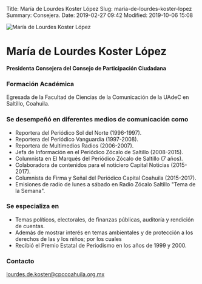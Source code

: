 Title: María de Lourdes Koster López
Slug: maria-de-lourdes-koster-lopez
Summary: Consejera.
Date: 2019-02-27 09:42
Modified: 2019-10-06 15:08


<img class="img-fluid" src="cpc-mlkl-200x200.jpg" alt="María de Lourdes Koster López">

# María de Lourdes Koster López

**Presidenta Consejera del Consejo de Participación Ciudadana**

### Formación Académica

Egresada de la Facultad de Ciencias de la Comunicación de la UAdeC en Saltillo, Coahuila.

### Se desempeñó en diferentes medios de comunicación como

* Reportera del Periódico Sol del Norte (1996-1997).
* Reportera del Periódico  Vanguardia (1997-2008).
* Reportera de Multimedios Radios (2006-2007).
* Jefa de Información en el Periódico Zócalo de Saltillo (2008-2015).
* Columnista en El Marqués del Periódico Zócalo de Saltillo (7 años).
* Colaboradora de contenidos para el noticiero Capital Noticias (2015-2017).
* Columnista de Firma y Señal del Periódico Capital Coahuila (2015-2017).
* Emisiones de radio de lunes a sábado en Radio Zócalo Saltillo "Tema de la Semana".

### Se especializa en

* Temas políticos, electorales, de finanzas públicas, auditoría y rendición de cuentas.
* Además de mostrar interés en temas ambientales y de protección a los derechos de las y los niños; por los cuales
* Recibió el Premio Estatal de Periodismo en los años de 1999 y 2000.

### Contacto

<lourdes.de.koster@cpccoahuila.org.mx>
